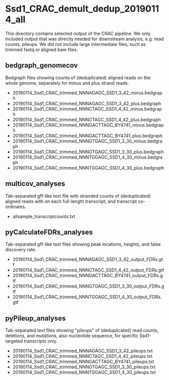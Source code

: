 # Ssd1_CRAC_demult_dedup_20190114_all

This directory contains selected output of the CRAC pipeline.
We only included output that was directly needed for downstream analysis, e.g. read counts, pileups.
We did *not* include large intermediate files, such as trimmed fastq or aligned bam files.

## bedgraph_genomecov

Bedgraph files showing counts of (deduplicated) aligned reads on the whole genome, separately for minus and plus strand reads.

* 20190114_Ssd1_CRAC_trimmed_NNNAGAGC_SSD1_3_42_minus.bedgraph
* 20190114_Ssd1_CRAC_trimmed_NNNAGAGC_SSD1_3_42_plus.bedgraph
* 20190114_Ssd1_CRAC_trimmed_NNNCTAGC_SSD1_4_42_minus.bedgraph
* 20190114_Ssd1_CRAC_trimmed_NNNCTAGC_SSD1_4_42_plus.bedgraph
* 20190114_Ssd1_CRAC_trimmed_NNNGACTTAGC_BY4741_minus.bedgraph
* 20190114_Ssd1_CRAC_trimmed_NNNGACTTAGC_BY4741_plus.bedgraph
* 20190114_Ssd1_CRAC_trimmed_NNNGTGAGC_SSD1_3_30_minus.bedgraph
* 20190114_Ssd1_CRAC_trimmed_NNNGTGAGC_SSD1_3_30_plus.bedgraph
* 20190114_Ssd1_CRAC_trimmed_NNNTGGAGC_SSD1_4_30_minus.bedgraph
* 20190114_Ssd1_CRAC_trimmed_NNNTGGAGC_SSD1_4_30_plus.bedgraph

## multicov_analyses

Tab-separated gff-like text file with stranded counts of (deduplicated) aligned reads with on each full-length transcript, and transcript co-ordinates.

* allsample_transcriptcounts.txt

## pyCalculateFDRs_analyses

Tab-separated gff-like text files showing peak locations, heights, and false discovery rate.

* 20190114_Ssd1_CRAC_trimmed_NNNAGAGC_SSD1_3_42_output_FDRs.gtf
* 20190114_Ssd1_CRAC_trimmed_NNNCTAGC_SSD1_4_42_output_FDRs.gtf
* 20190114_Ssd1_CRAC_trimmed_NNNGACTTAGC_BY4741_output_FDRs.gtf
* 20190114_Ssd1_CRAC_trimmed_NNNGTGAGC_SSD1_3_30_output_FDRs.gtf
* 20190114_Ssd1_CRAC_trimmed_NNNTGGAGC_SSD1_4_30_output_FDRs.gtf

## pyPileup_analyses

Tab-separated text files showing "pileups" of (deduplicated) read counts, deletions, and mutations, also nucleotide sequence, for specific Ssd1-targeted transcripts only. 

* 20190114_Ssd1_CRAC_trimmed_NNNAGAGC_SSD1_3_42_pileups.txt
* 20190114_Ssd1_CRAC_trimmed_NNNCTAGC_SSD1_4_42_pileups.txt
* 20190114_Ssd1_CRAC_trimmed_NNNGACTTAGC_BY4741_pileups.txt
* 20190114_Ssd1_CRAC_trimmed_NNNGTGAGC_SSD1_3_30_pileups.txt
* 20190114_Ssd1_CRAC_trimmed_NNNTGGAGC_SSD1_4_30_pileups.txt
